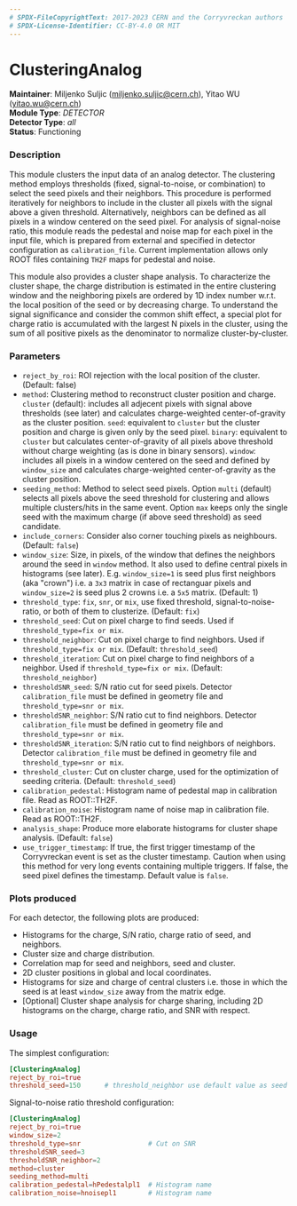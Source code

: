 ```yaml
---
# SPDX-FileCopyrightText: 2017-2023 CERN and the Corryvreckan authors
# SPDX-License-Identifier: CC-BY-4.0 OR MIT
---
```

# ClusteringAnalog
**Maintainer**: Miljenko Suljic (<miljenko.suljic@cern.ch>), Yitao WU (<yitao.wu@cern.ch>)  
**Module Type**: *DETECTOR*  
**Detector Type**: *all*  
**Status**: Functioning

### Description
This module clusters the input data of an analog detector.
The clustering method employs thresholds (fixed, signal-to-noise, or combination) to select the seed pixels and their neighbors. This procedure is performed iteratively for neighbors to include in the cluster all pixels with the signal above a given threshold. Alternatively, neighbors can be defined as all pixels in a window centered on the seed pixel.
For analysis of signal-noise ratio, this module reads the pedestal and noise map for each pixel in the input file, which is prepared from external and specified in detector configuration as `calibration_file`. Current implementation allows only ROOT files containing `TH2F` maps for pedestal and noise.

This module also provides a cluster shape analysis. To characterize the cluster shape, the charge distribution is estimated in the entire clustering window and the neighboring pixels are ordered by 1D index number w.r.t. the local position of the seed or by decreasing charge. To understand the signal significance and consider the common shift effect, a special plot for charge ratio is accumulated with the largest N pixels in the cluster, using the sum of all positive pixels as the denominator to normalize cluster-by-cluster.

### Parameters
* `reject_by_roi`: ROI rejection with the local position of the cluster. (Default: false)
* `method`: Clustering method to reconstruct cluster position and charge. `cluster` (default): includes all adjecent pixels with signal above thresholds (see later) and calculates charge-weighted center-of-gravity as the cluster position. `seed`: equivalent to `cluster` but the cluster position and charge is given only by the seed pixel. `binary`: equivalent to `cluster` but calculates center-of-gravity of all pixels above threshold without charge weighting (as is done in binary sensors). `window`: includes all pixels in a window centered on the seed and defined by `window_size` and calculates charge-weighted center-of-gravity as the cluster position.
* `seeding_method`: Method to select seed pixels. Option `multi`  (default) selects all pixels above the seed threshold for clustering and allows multiple clusters/hits in the same event. Option `max` keeps only the single seed with the maximum charge (if above seed threshold) as seed candidate.
* `include_corners`: Consider also corner touching pixels as neighbours. (Default: `false`)
* `window_size`: Size, in pixels, of the window that defines the neighbors around the seed in `window` method. It also used to define central pixels in histograms (see later). E.g. `window_size=1` is seed plus first neighbors (aka "crown") i.e. a `3x3` matrix in case of rectanguar pixels and `window_size=2` is seed plus 2 crowns i.e. a `5x5` matrix. (Default: 1)
* `threshold_type`: `fix`, `snr`, or `mix`, use fixed threshold, signal-to-noise-ratio, or both of them to clusterize. (Default: `fix`)
* `threshold_seed`: Cut on pixel charge to find seeds. Used if `threshold_type=fix or mix`.
* `threshold_neighbor`: Cut on pixel charge to find neighbors. Used if `threshold_type=fix or mix`. (Default: `threshold_seed`)
* `threshold_iteration`: Cut on pixel charge to find neighbors of a neighbor. Used if `threshold_type=fix or mix`. (Default: `threshold_neighbor`)
* `thresholdSNR_seed`: S/N ratio cut for seed pixels. Detector `calibration_file` must be defined in geometry file and `threshold_type=snr or mix`.
* `thresholdSNR_neighbor`: S/N ratio cut to find neighbors. Detector `calibration_file` must be defined in geometry file and `threshold_type=snr or mix`.
* `thresholdSNR_iteration`: S/N ratio cut to find neighbors of neighbors. Detector `calibration_file` must be defined in geometry file and `threshold_type=snr or mix`.
* `threshold_cluster`: Cut on cluster charge, used for the optimization of seeding criteria. (Default: `threshold_seed`)
* `calibration_pedestal`: Histogram name of pedestal map in calibration file. Read as ROOT::TH2F.
* `calibration_noise`: Histogram name of noise map in calibration file. Read as ROOT::TH2F.
* `analysis_shape`: Produce more elaborate histograms for cluster shape analysis. (Default: `false`)
* `use_trigger_timestamp`: If true, the first trigger timestamp of the Corryvreckan event is set as the cluster timestamp. Caution when using this method for very long events containing multiple triggers. If false, the seed pixel defines the timestamp. Default value is `false`.

### Plots produced
For each detector, the following plots are produced:

* Histograms for the charge, S/N ratio, charge ratio of seed, and neighbors.
* Cluster size and charge distribution.
* Correlation map for seed and neighbors, seed and cluster.
* 2D cluster positions in global and local coordinates.
* Histograms for size and charge of central clusters i.e. those in which the seed is at least `window_size` away from the matrix edge.
* [Optional] Cluster shape analysis for charge sharing, including 2D histograms on the charge, charge ratio, and SNR with respect.

### Usage
The simplest configuration:

```toml
[ClusteringAnalog]
reject_by_roi=true
threshold_seed=150      # threshold_neighbor use default value as seed
```

Signal-to-noise ratio threshold configuration:

```toml
[ClusteringAnalog]
reject_by_roi=true
window_size=2
threshold_type=snr                 # Cut on SNR
thresholdSNR_seed=3
thresholdSNR_neighbor=2
method=cluster
seeding_method=multi
calibration_pedestal=hPedestalpl1  # Histogram name
calibration_noise=hnoisepl1        # Histogram name
```
